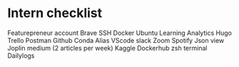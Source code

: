 # Intern checklist

Featurepreneur account
Brave
SSH
Docker
Ubuntu
Learning Analytics
Hugo
Trello
Postman
Github
Conda
Alias
VScode
slack
Zoom
Spotify
Json view
Joplin
medium (2 articles per week)
Kaggle
Dockerhub
zsh terminal
Dailylogs